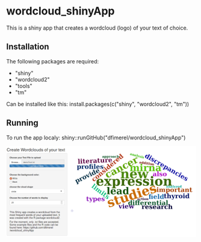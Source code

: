 # wordcloud_shinyApp

This is a shiny app that creates a wordcloud (logo) of your text of choice.

## Installation

The following packages are required:
* "shiny"
* "wordcloud2"
* "tools"
* "tm"

Can be installed like this: install.packages(c("shiny", "wordcloud2", "tm"))


## Running
To run the app localy: shiny::runGitHub("dfimerel/wordcloud_shinyApp")

![alt tag](images/Screenshot.png)
